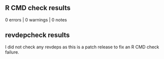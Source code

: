 ## R CMD check results

0 errors | 0 warnings | 0 notes

## revdepcheck results

I did not check any revdeps as this is a patch release to fix an R CMD check failure.
